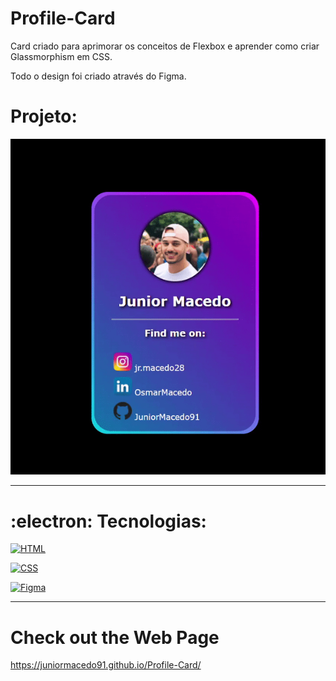 # Profile-Card

Card criado para aprimorar os conceitos de Flexbox e aprender como criar Glassmorphism em CSS.

Todo o design foi criado através do Figma.

# Projeto:

<p align="center">
  <img src="card.gif">
</p>

***

# :electron:	 Tecnologias:

[![HTML](https://img.shields.io/badge/HTML-red?style=for-the-badge&logo=HTML5&labelColor=black)](https://github.com/JuniorMacedo91)

[![CSS](https://img.shields.io/badge/CSS3-blue?style=for-the-badge&logo=CSS3&labelColor=black)](https://github.com/JuniorMacedo91)

[![Figma](https://img.shields.io/badge/figma-yellow?style=for-the-badge&logo=figma&labelColor=black)](https://github.com/JuniorMacedo91)
***

# Check out the Web Page

https://juniormacedo91.github.io/Profile-Card/
